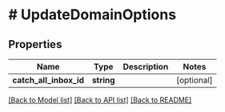 # # UpdateDomainOptions

## Properties

Name | Type | Description | Notes
------------ | ------------- | ------------- | -------------
**catch_all_inbox_id** | **string** |  | [optional] 

[[Back to Model list]](../../README.md#documentation-for-models) [[Back to API list]](../../README.md#documentation-for-api-endpoints) [[Back to README]](../../README.md)



